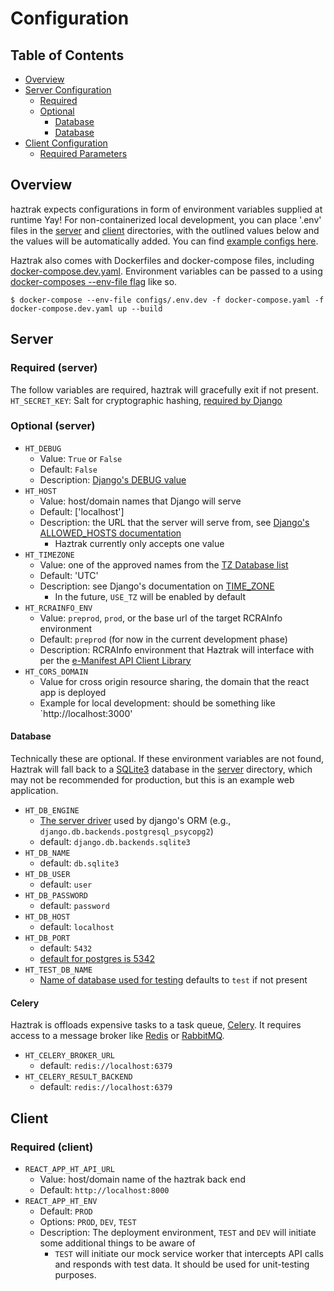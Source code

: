 # Configuration

## Table of Contents

- [Overview](#Overview)
- [Server Configuration](#Server)
    - [Required](#required-(server))
    - [Optional](#optional-(server))
        - [Database](#Database)
        - [Database](#Celery)
- [Client Configuration](#Client)
    - [Required Parameters](#required-(client))

## Overview

haztrak expects configurations in form of environment variables supplied at runtime Yay!
For non-containerized local development, you can place '.env' files in the [server](/server)
and [client](/client) directories, with the outlined values below and the values will be
automatically added. You can find [example configs here](/configs).

Haztrak also comes with Dockerfiles and docker-compose files,
including [docker-compose.dev.yaml](/docker-compose.dev.yaml). Environment variables can be passed
to a
using [docker-composes --env-file flag](https://docs.docker.com/compose/environment-variables/#using-the---env-file--option)
like so.

```shell
$ docker-compose --env-file configs/.env.dev -f docker-compose.yaml -f docker-compose.dev.yaml up --build
```

## Server

### Required (server)

The follow variables are required, haztrak will gracefully exit if not present.
`HT_SECRET_KEY`: Salt for cryptographic hashing,
[required by Django](https://docs.djangoproject.com/en/4.1/ref/settings/#secret-key)

### Optional (server)

* `HT_DEBUG`
    * Value: `True` or `False`
    * Default: `False`
    * Description: [Django's DEBUG value](https://docs.djangoproject.com/en/4.1/ref/settings/#debug)
* `HT_HOST`
    * Value: host/domain names that Django will serve
    * Default: ['localhost']
    * Description: the URL that the server will serve from,
      see [Django's ALLOWED_HOSTS documentation](https://docs.djangoproject.com/en/4.1/ref/settings/#allowed-hosts)
        * Haztrak currently only accepts one value
* `HT_TIMEZONE`
    * Value: one of the approved names from
      the [TZ Database list](https://en.wikipedia.org/wiki/List_of_tz_database_time_zones)
    * Default: 'UTC'
    * Description: see Django's documentation
      on [TIME_ZONE](https://docs.djangoproject.com/en/4.1/ref/settings/#time-zone-1)
        * In the future, `USE_TZ` will be enabled by default
* `HT_RCRAINFO_ENV`
    * Value: `preprod`, `prod`, or the base url of the target RCRAInfo environment
    * Default: `preprod` (for now in the current development phase)
    * Description: RCRAInfo environment that Haztrak will interface with per
      the [e-Manifest API Client Library](https://github.com/USEPA/e-manifest/tree/master/emanifest-py)
* `HT_CORS_DOMAIN`
    * Value for cross origin resource sharing, the domain that the react app is deployed
    * Example for local development: should be something like `http://localhost:3000'

#### Database

Technically these are optional. If these environment variables are not found, Haztrak will fall back
to a [SQLite3](https://www.sqlite.org/index.html) database in the [server](/server) directory, which
may not be recommended for production, but this is an example web application.

* `HT_DB_ENGINE`
    * [The server driver](https://docs.djangoproject.com/en/4.1/ref/settings/#engine) used by
      django's ORM (e.g., `django.db.backends.postgresql_psycopg2`)
    * default: `django.db.backends.sqlite3`
* `HT_DB_NAME`
    * default: `db.sqlite3`
* `HT_DB_USER`
    * default: `user`
* `HT_DB_PASSWORD`
    * default: `password`
* `HT_DB_HOST`
    * default: `localhost`
* `HT_DB_PORT`
    * default: `5432`
    * [default for postgres is 5342](https://www.postgresql.org/docs/current/app-postgres.html)
* `HT_TEST_DB_NAME`
    * [Name of database used for testing](https://docs.djangoproject.com/en/4.1/ref/settings/#test)
      defaults to `test` if not present

#### Celery

Haztrak is offloads expensive tasks to a task queue, [Celery](https://docs.celeryq.dev/en/stable/).
It requires access to a message broker like [Redis](https://redis.io/)
or [RabbitMQ](https://www.rabbitmq.com/).

* `HT_CELERY_BROKER_URL`
    * default: `redis://localhost:6379`
* `HT_CELERY_RESULT_BACKEND`
    * default: `redis://localhost:6379`

## Client

### Required (client)

* `REACT_APP_HT_API_URL`
    * Value: host/domain name of the haztrak back end
    * Default: `http://localhost:8000`
* `REACT_APP_HT_ENV`
    * Default: `PROD`
    * Options: `PROD`, `DEV`, `TEST`
    * Description: The deployment environment, `TEST` and `DEV` will initiate some additional
      things to be aware of
        * `TEST` will initiate our mock service worker that intercepts API calls and responds with
          test data. It should be used for unit-testing purposes.
